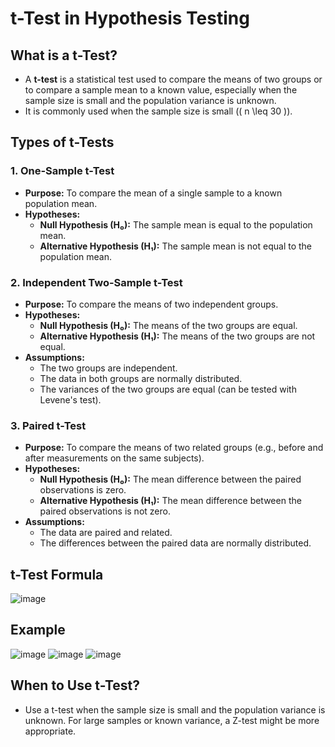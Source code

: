# t-Test in Hypothesis Testing

## What is a t-Test?

- A **t-test** is a statistical test used to compare the means of two groups or to compare a sample mean to a known value, especially when the sample size is small and the population variance is unknown.
- It is commonly used when the sample size is small (\( n \leq 30 \)).

## Types of t-Tests

### 1. One-Sample t-Test
- **Purpose:** To compare the mean of a single sample to a known population mean.
- **Hypotheses:**
  - **Null Hypothesis (H₀):** The sample mean is equal to the population mean.
  - **Alternative Hypothesis (H₁):** The sample mean is not equal to the population mean.

### 2. Independent Two-Sample t-Test
- **Purpose:** To compare the means of two independent groups.
- **Hypotheses:**
  - **Null Hypothesis (H₀):** The means of the two groups are equal.
  - **Alternative Hypothesis (H₁):** The means of the two groups are not equal.
- **Assumptions:**
  - The two groups are independent.
  - The data in both groups are normally distributed.
  - The variances of the two groups are equal (can be tested with Levene's test).

### 3. Paired t-Test
- **Purpose:** To compare the means of two related groups (e.g., before and after measurements on the same subjects).
- **Hypotheses:**
  - **Null Hypothesis (H₀):** The mean difference between the paired observations is zero.
  - **Alternative Hypothesis (H₁):** The mean difference between the paired observations is not zero.
- **Assumptions:**
  - The data are paired and related.
  - The differences between the paired data are normally distributed.

## t-Test Formula

![image](https://github.com/user-attachments/assets/3082fdfc-d59c-4190-97e0-50026452b027)


## Example 

![image](https://github.com/user-attachments/assets/c8fafde1-928f-4aa2-b311-5ce85dba5bde)
![image](https://github.com/user-attachments/assets/402d6801-07f7-41ef-9f62-564ced6eae4d)
![image](https://github.com/user-attachments/assets/09388dee-207d-4169-b6d0-cda1f3a98e3e)



## When to Use t-Test?

- Use a t-test when the sample size is small and the population variance is unknown. For large samples or known variance, a Z-test might be more appropriate.

